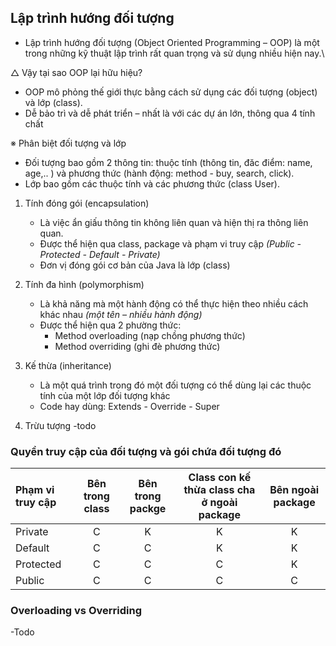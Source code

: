 ## Lập trình hướng đối tượng
- Lập trình hướng đối tượng (Object Oriented Programming – OOP) là một trong những kỹ thuật lập trình rất quan trọng và sử dụng nhiều hiện nay.\

△ Vậy tại sao OOP lại hữu hiệu?
- OOP mô phỏng thế giới thực bằng cách sử dụng các đối tượng (object) và lớp (class).
- Dễ bảo trì và dễ phát triển – nhất là với các dự án lớn, thông qua 4 tính chất

※ Phân biệt đối tượng và lớp
- Đối tượng bao gồm 2 thông tin: thuộc tính (thông tin, đăc điểm: name, age,.. ) và phương thức (hành động: method - buy, search, click).
- Lớp bao gồm các thuộc tính và các phương thức (class User).
1. Tính đóng gói (encapsulation)
    - Là việc ẩn giấu thông tin không liên quan và hiện thị ra thông liên quan.
    - Được thể hiện qua class, package và phạm vi truy cập *(Public - Protected - Default - Private)*
    - Đơn vị đóng gói cơ bản của Java là lớp (class)

2. Tính đa hình (polymorphism)
    - Là khả năng mà một hành động có thể thực hiện theo nhiều cách khác nhau *(một tên – nhiều hành động)*
    - Được thể hiện qua 2 phường thức:
        + Method overloading (nạp chồng phương thức)
        + Method overriding (ghi đè phương thức)
3. Kế thừa (inheritance)
    - Là một quá trình trong đó một đối tượng có thể dùng lại các thuộc tính của một lớp đối tượng khác
    - Code hay dùng: Extends - Override - Super
4. Trừu tượng
-todo

### Quyền truy cập của đối tượng và gói chứa đối tượng đó

|   Phạm vi truy cập | Bên trong class | Bên trong packge | Class con kế thừa class cha ở ngoài package | Bên ngoài package |
|:------------------|:-----------------:|:-----------------:|:---------------------------:|:------------------:|
|	Private	|	C	|	K	|	K	|	K	|
|	Default	|	C	|	C	|	K	|	K	|
|	Protected|	C	|	C	|	C	|	K	|
|	Public	|	C	|	C	|	C	|	C	|

### Overloading vs Overriding
-Todo
